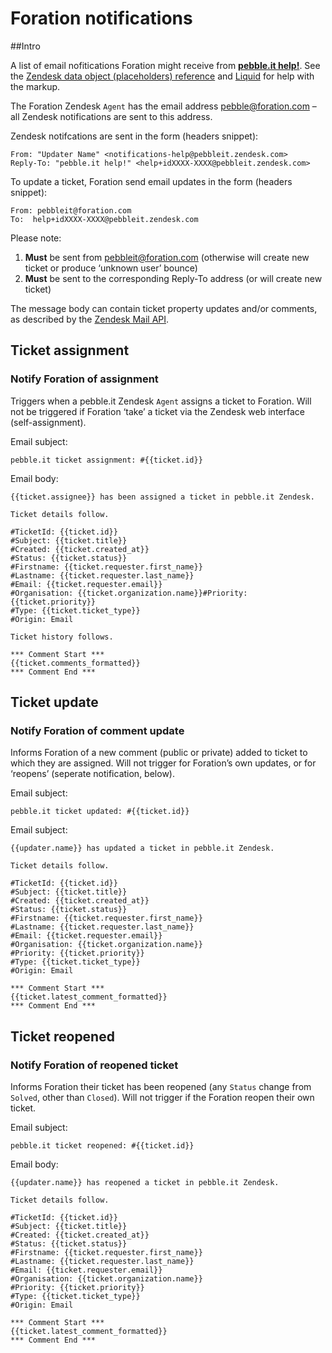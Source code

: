 # Foration notifications

##Intro

A list of email nofitications Foration might receive from **[pebble.it help!](http://help.pebbleit.com)**. See the [Zendesk data object (placeholders) reference](https://support.zendesk.com/entries/20203943) and [Liquid](https://github.com/Shopify/liquid/wiki/Liquid-for-Designers) for help with the markup.

The Foration Zendesk `Agent` has the email address [pebble@foration.com](mailto:pebbleit@foration.com) – all Zendesk notifications are sent to this address.

Zendesk notifcations are sent in the form (headers snippet):

	From: "Updater Name" <notifications-help@pebbleit.zendesk.com>
	Reply-To: "pebble.it help!" <help+idXXXX-XXXX@pebbleit.zendesk.com>

To update a ticket, Foration send email updates in the form (headers snippet):

	From: pebbleit@foration.com
	To:  help+idXXXX-XXXX@pebbleit.zendesk.com

Please note:

1. **Must** be sent from pebbleit@foration.com (otherwise will create new ticket or produce ‘unknown user’ bounce)
2. **Must** be sent to the corresponding Reply-To address (or will create new ticket)

The message body can contain ticket property updates and/or comments, as described by the [Zendesk Mail API](https://support.zendesk.com/entries/21543427).

## Ticket assignment

### Notify Foration of assignment

Triggers when a pebble.it Zendesk `Agent` assigns a ticket to Foration. Will not be triggered if Foration ‘take’ a ticket via the Zendesk web interface (self-assignment).

Email subject:

	pebble.it ticket assignment: #{{ticket.id}}

Email body:

	{{ticket.assignee}} has been assigned a ticket in pebble.it Zendesk.
	
	Ticket details follow.
	
	#TicketId: {{ticket.id}}
	#Subject: {{ticket.title}}
	#Created: {{ticket.created_at}}
	#Status: {{ticket.status}}
	#Firstname: {{ticket.requester.first_name}}
	#Lastname: {{ticket.requester.last_name}}
	#Email: {{ticket.requester.email}}
	#Organisation: {{ticket.organization.name}}#Priority: {{ticket.priority}}
	#Type: {{ticket.ticket_type}}
	#Origin: Email
	
	Ticket history follows.
	
	*** Comment Start ***
	{{ticket.comments_formatted}}
	*** Comment End ***

## Ticket update

### Notify Foration of comment update

Informs Foration of a new comment (public or private) added to ticket to which they are assigned. Will not trigger for Foration’s own updates, or for ‘reopens’ (seperate notification, below).

Email subject:

	pebble.it ticket updated: #{{ticket.id}}

Email subject:

	{{updater.name}} has updated a ticket in pebble.it Zendesk.
	
	Ticket details follow.
	
	#TicketId: {{ticket.id}}
	#Subject: {{ticket.title}}
	#Created: {{ticket.created_at}}
	#Status: {{ticket.status}}
	#Firstname: {{ticket.requester.first_name}}
	#Lastname: {{ticket.requester.last_name}}
	#Email: {{ticket.requester.email}}
	#Organisation: {{ticket.organization.name}}
	#Priority: {{ticket.priority}}
	#Type: {{ticket.ticket_type}}
	#Origin: Email
	
	*** Comment Start ***
	{{ticket.latest_comment_formatted}}
	*** Comment End ***

## Ticket reopened

### Notify Foration of reopened ticket

Informs Foration their ticket has been reopened (any `Status` change from `Solved`, other than `Closed`). Will not trigger if the Foration reopen their own ticket.

Email subject:

	pebble.it ticket reopened: #{{ticket.id}}

Email body:

	{{updater.name}} has reopened a ticket in pebble.it Zendesk.
	
	Ticket details follow.
	
	#TicketId: {{ticket.id}}
	#Subject: {{ticket.title}}
	#Created: {{ticket.created_at}}
	#Status: {{ticket.status}}
	#Firstname: {{ticket.requester.first_name}}
	#Lastname: {{ticket.requester.last_name}}
	#Email: {{ticket.requester.email}}
	#Organisation: {{ticket.organization.name}}
	#Priority: {{ticket.priority}}
	#Type: {{ticket.ticket_type}}
	#Origin: Email
	
	*** Comment Start ***
	{{ticket.latest_comment_formatted}}
	*** Comment End ***
